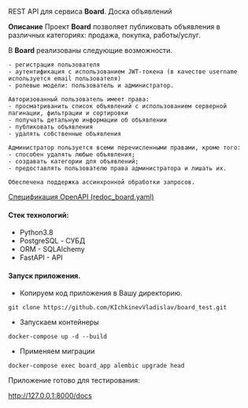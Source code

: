 REST API для сервиса **Board**. 
Доска объявлений

**Описание**
Проект **Board** позволяет публиковать объявления в различных категориях: продажа, покупка, работы/услуг.

В **Board** реализованы следующие возможности.

    - регистрация пользователя
    - аутентификация с использованием JWT-токена (в качестве username используется email пользователя)
    - ролевые модели: пользователь и администратор.
    
    Авторизованный пользователь имеет права:
    - просматриванить список объявлений с использованием серверной пагинации, фильтрации и сортировки
    - получать детальную информации об объявлении
    - публиковать объявления
    - удалять собственные объявления

    Администратор пользуется всеми перечисленными правами, кроме того:
    - способен удалять любые объявления;
    - создавать категории для объявлений;
    - предоставлять пользователю права администратора и лишать их.

    Обеспечена поддержка ассинхронной обработки запросов.


[Спецификация OpenAPI (redoc_board.yaml)](https://github.com/KIchkinevVladislav/board_test/blob/main/redoc_board.yaml)

#### Стек технологий:
- Python3.8
- PostgreSQL - СУБД
- ORM - SQLAlchemy
- FastAPI - API

#### Запуск приложения.

- Копируем код приложения в Вашу директорию.

`git clone https://github.com/KIchkinevVladislav/board_test.git`


- Запускаем контейнеры

`docker-compose up -d --build`

- Применяем миграции

`docker-compose exec board_app alembic upgrade head`

Приложение готово для тестирования:

http://127.0.0.1:8000/docs
